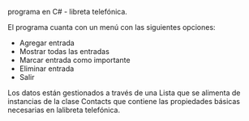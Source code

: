 programa en C# - libreta telefónica. 

El programa cuanta con un menú con las siguientes opciones:
- Agregar entrada
- Mostrar todas las entradas
- Marcar entrada como importante
- Eliminar entrada 
- Salir

Los datos están gestionados a través de una Lista que se alimenta de instancias de la clase Contacts que contiene las propiedades básicas necesarias en lalibreta telefónica.
